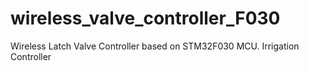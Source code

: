 # wireless_valve_controller_F030
Wireless Latch Valve Controller based on STM32F030 MCU. Irrigation Controller

